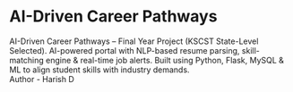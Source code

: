 # AI-Driven Career Pathways
AI-Driven Career Pathways – Final Year Project (KSCST State-Level Selected). AI-powered portal with NLP-based resume parsing, skill-matching engine &amp; real-time job alerts. Built using Python, Flask, MySQL &amp; ML to align student skills with industry demands.
<br>
Author - Harish D
